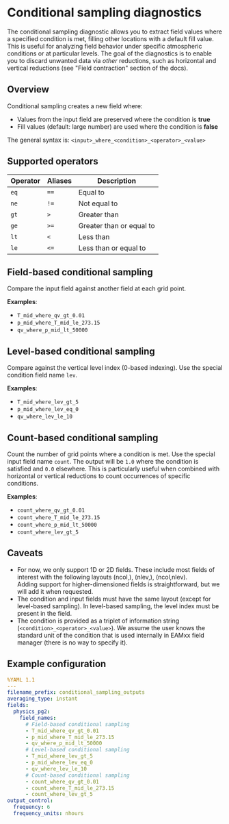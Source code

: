 # Conditional sampling diagnostics

The conditional sampling diagnostic allows you to extract field values
where a specified condition is met, filling other locations with a
default fill value. This is useful for analyzing field behavior under
specific atmospheric conditions or at particular levels.
The goal of the diagnostics is to enable you to discard unwanted data
via *other* reductions, such as horizontal and vertical reductions
(see "Field contraction" section of the docs).

## Overview

Conditional sampling creates a new field where:

- Values from the input field are preserved
  where the condition is **true**
- Fill values (default: large number) are used
  where the condition is **false**

The general syntax is: `<input>_where_<condition>_<operator>_<value>`

## Supported operators

| Operator | Aliases | Description |
| -------- | ------- | ----------- |
| `eq` | `==` | Equal to |
| `ne` | `!=` | Not equal to |
| `gt` | `>` | Greater than |
| `ge` | `>=` | Greater than or equal to |
| `lt` | `<` | Less than |
| `le` | `<=` | Less than or equal to |

## Field-based conditional sampling

Compare the input field against another field at each grid point.

**Examples**:

- `T_mid_where_qv_gt_0.01`
- `p_mid_where_T_mid_le_273.15`
- `qv_where_p_mid_lt_50000`

## Level-based conditional sampling

Compare against the vertical level index (0-based indexing).
Use the special condition field name `lev`.

**Examples**:

- `T_mid_where_lev_gt_5`
- `p_mid_where_lev_eq_0`
- `qv_where_lev_le_10`

## Count-based conditional sampling

Count the number of grid points where a condition is met.
Use the special input field name `count`. The output will be `1.0`
where the condition is satisfied and `0.0` elsewhere.
This is particularly useful when combined with horizontal or vertical
reductions to count occurrences of specific conditions.

**Examples**:

- `count_where_qv_gt_0.01`
- `count_where_T_mid_le_273.15`
- `count_where_p_mid_lt_50000`
- `count_where_lev_gt_5`

## Caveats

- For now, we only support 1D or 2D fields.
  These include most fields of interest with the following layouts
  (ncol,), (nlev,), (ncol,nlev).  
  Adding support for higher-dimensioned fields is straightforward,
  but we will add it when requested.
- The condition and input fields must have the same layout
  (except for level-based sampling). In level-based sampling,
  the level index must be present in the field.
- The condition is provided as a triplet of information string
  (`<condition>_<operator>_<value>`). We assume the user knows
  the standard unit of the condition that is used internally
  in EAMxx field manager (there is no way to specify it).

## Example configuration

```yaml
%YAML 1.1
---
filename_prefix: conditional_sampling_outputs
averaging_type: instant
fields:
  physics_pg2:
    field_names:
      # Field-based conditional sampling
      - T_mid_where_qv_gt_0.01
      - p_mid_where_T_mid_le_273.15
      - qv_where_p_mid_lt_50000
      # Level-based conditional sampling  
      - T_mid_where_lev_gt_5
      - p_mid_where_lev_eq_0
      - qv_where_lev_le_10
      # Count-based conditional sampling
      - count_where_qv_gt_0.01
      - count_where_T_mid_le_273.15
      - count_where_lev_gt_5
output_control:
  frequency: 6
  frequency_units: nhours
```
